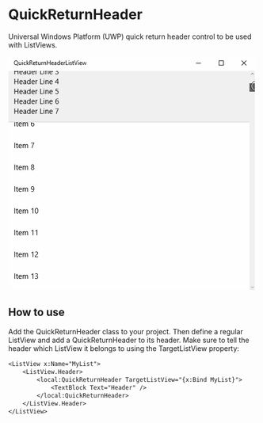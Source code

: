 # QuickReturnHeader
Universal Windows Platform (UWP) quick return header control to be used with ListViews.

![Quick return header demo](QuickReturnListviewDemo.gif)

## How to use

Add the QuickReturnHeader class to your project. Then define a regular ListView
and add a QuickReturnHeader to its header. Make sure to tell the header which
ListView it belongs to using the TargetListView property:

    <ListView x:Name="MyList">
        <ListView.Header>
            <local:QuickReturnHeader TargetListView="{x:Bind MyList}">
				<TextBlock Text="Header" />
            </local:QuickReturnHeader>
        </ListView.Header>
    </ListView>
